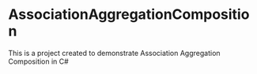 # AssociationAggregationComposition
This is a project created to demonstrate Association Aggregation Composition in C#
